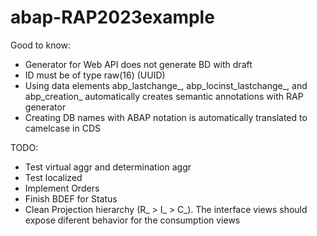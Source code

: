 # abap-RAP2023example
Good to know:
- Generator for Web API does not generate BD with draft
- ID must be of type raw(16) (UUID)
- Using data elements abp_lastchange_, abp_locinst_lastchange_, and abp_creation_ automatically creates semantic annotations with RAP generator
- Creating DB names with ABAP notation is automatically translated to camelcase in CDS

TODO:
* Test virtual aggr and determination aggr
* Test localized
* Implement Orders
* Finish BDEF for Status
* Clean Projection hierarchy (R_ > I_ > C_). The interface views should expose diferent behavior for the consumption views
